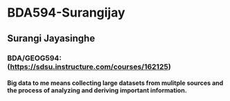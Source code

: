 # BDA594-Surangijay
## Surangi Jayasinghe 
### BDA/GEOG594: (https://sdsu.instructure.com/courses/162125)
#### Big data to me means collecting large datasets from mulitple sources and the process of analyzing and deriving important information. 
